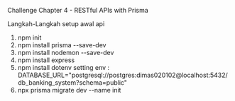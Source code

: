Challenge Chapter 4 - RESTful APIs with Prisma

Langkah-Langkah setup awal api
1. npm init
2. npm install prisma --save-dev
3. npm install nodemon --save-dev
4. npm install express
5. npm install dotenv
setting env : DATABASE_URL="postgresql://postgres:dimas020102@localhost:5432/db_banking_system?schema=public"
6. npx prisma migrate dev --name init
